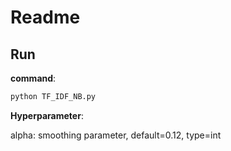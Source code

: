 # Readme

## Run

**command**: 

```bash
python TF_IDF_NB.py
```

**Hyperparameter**:

alpha:  smoothing parameter, default=0.12,  type=int

